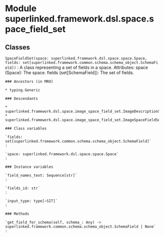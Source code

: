 Module superlinked.framework.dsl.space.space_field_set
======================================================

Classes
-------

`SpaceFieldSet(space: superlinked.framework.dsl.space.space.Space, fields: set[superlinked.framework.common.schema.schema_object.SchemaField])`
:   A class representing a set of fields in a space.
    Attributes:
        space (Space): The space.
        fields (set[SchemaField]): The set of fields.

    ### Ancestors (in MRO)

    * typing.Generic

    ### Descendants

    * superlinked.framework.dsl.space.image_space_field_set.ImageDescriptionSpaceFieldSet
    * superlinked.framework.dsl.space.image_space_field_set.ImageSpaceFieldSet

    ### Class variables

    `fields: set[superlinked.framework.common.schema.schema_object.SchemaField]`
    :

    `space: superlinked.framework.dsl.space.space.Space`
    :

    ### Instance variables

    `field_names_text: Sequence[str]`
    :

    `fields_id: str`
    :

    `input_type: type[~SIT]`
    :

    ### Methods

    `get_field_for_schema(self, schema_: Any) ‑> superlinked.framework.common.schema.schema_object.SchemaField | None`
    :